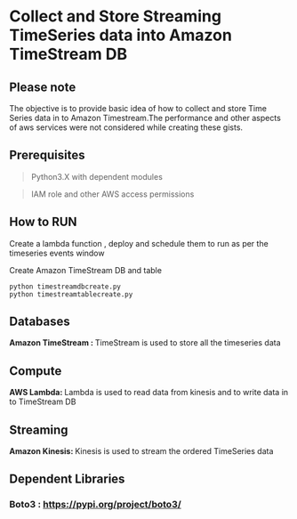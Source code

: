 # Collect and Store Streaming TimeSeries data into Amazon TimeStream DB

## Please note

The objective is to provide basic idea of how to collect and store Time Series data in to Amazon Timestream.The performance and other aspects of aws services were not considered while creating these gists.


## Prerequisites

> Python3.X with dependent modules

> IAM role and other AWS access permissions


## How to RUN

Create a lambda function , deploy and schedule them to run as per the timeseries events window

Create Amazon TimeStream DB and table

```
python timestreamdbcreate.py
python timestreamtablecreate.py
```

## Databases

<b>Amazon TimeStream : </b> TimeStream is used to store all the timeseries data

## Compute
<b>AWS Lambda: </b> Lambda is used to read data from kinesis and to write data in to TimeStream DB

## Streaming
<b>Amazon Kinesis: </b> Kinesis is used to stream the ordered TimeSeries data


## Dependent Libraries

### Boto3 : https://pypi.org/project/boto3/
